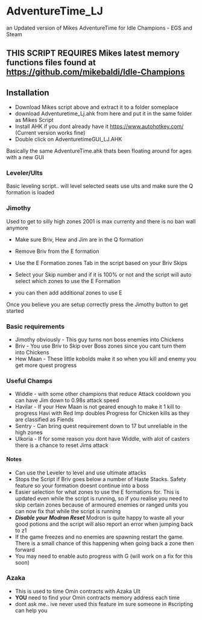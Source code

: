 # AdventureTime_LJ
an Updated version of Mikes AdventureTime for Idle Champions - EGS and Steam

## THIS SCRIPT REQUIRES Mikes latest memory functions files found at https://github.com/mikebaldi/Idle-Champions

## Installation
- Download Mikes script above and extract it to a folder someplace
- download Adventuretime_Lj.ahk from here and put it in the same folder as Mikes Script
- Install AHK if you dont already have it https://www.autohotkey.com/ (Current version works fine)
- Double click on AdventuretimeGUI_LJ.AHK


Basically the same AdventureTime.ahk thats been floating around for ages with a new GUI

### Leveler/Ults
Basic leveling script.. will level selected seats use ults and make sure the Q formation is loaded

### Jimothy
Used to get to silly high zones 2001 is max currenty and there is no ban wall anymore

- Make sure Briv, Hew and Jim are in the Q formation
- Remove Briv from the E formation

- Use the E Formation zones Tab in the script based on your Briv Skips
- Select your Skip number and if it is 100% or not and the script will auto select which zones to use the E Formation
- you can then add additional zones to use E

Once you believe you are setup correctly press the Jimothy button to get started

### Basic requirements
- Jimothy obviously - This guy turns non boss enemies into Chickens
- Briv - You use Briv to Skip over Boss zones since you cant turn them into Chickens
- Hew Maan - These little kobolds make it so when you kill and enemy you get more quest progress

### Useful Champs
- Widdle - with some other champions that reduce Attack cooldown you can have Jim down to 0.98s attack speed
- Havilar - If your Hew Maan is not geared enough to make it 1 kill to progress Havi with Red Imp doubles Progress for Chicken kills as they are classified as Fiends
- Sentry - Can bring quest requirement down to 17 but unreliable in the high zones
- Ulkoria - If for some reason you dont have Widdle, with alot of casters there is a chance to reset Jims attack

#### Notes
- Can use the Leveler to level and use ultimate attacks
- Stops the Script if Briv goes below a number of Haste Stacks. Safety feature so your formation doesnt continue into a boss
- Easier selection for what zones to use the E formations for. This is updated even while the script is running, so if you realise you need to skip certain zones because of armoured enemies or ranged units you can now fix that while the script is running
- ***Disable your Modron Reset*** Modron is quite happy to waste all your good potions and the script will also report an error when jumping back to z1
- If the game freezes and no enemies are spawning restart the game. There is a small chance of this happening when going back a zone then forward
- You may need to enable auto progress with G (will work on a fix for this soon)

### Azaka
- This is used to time Omin contracts with Azaka Ult
- **YOU** need to find your Omin contracts memory address each time
- dont ask me.. ive never used this feature im sure someone in #scripting can help you
